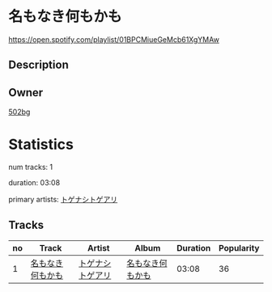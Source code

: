 # 名もなき何もかも
https://open.spotify.com/playlist/01BPCMiueGeMcb61XgYMAw

## Description


## Owner
[502bg](https://open.spotify.com/user/4woroafc3tx648l7zc8quofbf)

# Statistics
num tracks: 1

duration: 03:08

primary artists: [トゲナシトゲアリ](https://open.spotify.com/artist/7JAG8hDvCiDFBJkTdOCJ6F)

## Tracks
| no | Track | Artist | Album | Duration | Popularity |
| -- | ----- | ------ | ----- | -------- | ---------- |
| 1 | [名もなき何もかも](https://open.spotify.com/track/5W0wKSkwxyX5gwgn7T6ZMI) | [トゲナシトゲアリ](https://open.spotify.com/artist/7JAG8hDvCiDFBJkTdOCJ6F) | [名もなき何もかも](https://open.spotify.com/album/4bzn2CGdvOkP6ELLDBYEU2) | 03:08 | 36 |
        
